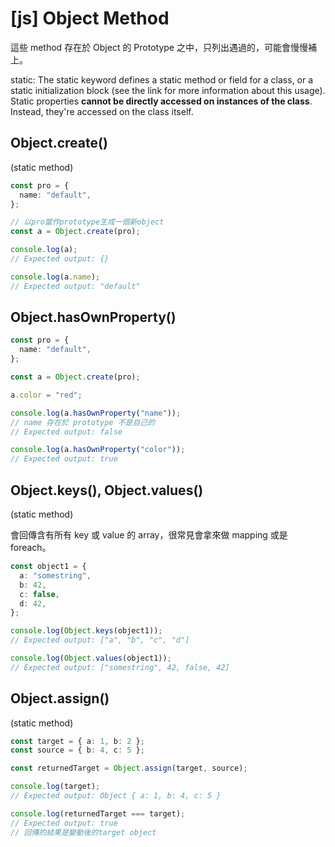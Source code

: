 # [js] Object Method

這些 method 存在於 Object 的 Prototype 之中，只列出遇過的，可能會慢慢補上。

static: The static keyword defines a static method or field for a class, or a static initialization block (see the link for more information about this usage). Static properties **cannot be directly accessed on instances of the class**. Instead, they're accessed on the class itself.

## Object.create()

(static method)

```typescript
const pro = {
  name: "default",
};

// 以pro當作prototype生成一個新object
const a = Object.create(pro);

console.log(a);
// Expected output: {}

console.log(a.name);
// Expected output: "default"
```

## Object.hasOwnProperty()

```typescript
const pro = {
  name: "default",
};

const a = Object.create(pro);

a.color = "red";

console.log(a.hasOwnProperty("name"));
// name 存在於 prototype 不是自己的
// Expected output: false

console.log(a.hasOwnProperty("color"));
// Expected output: true
```

## Object.keys(), Object.values()

(static method)

會回傳含有所有 key 或 value 的 array，很常見會拿來做 mapping 或是 foreach。

```typescript
const object1 = {
  a: "somestring",
  b: 42,
  c: false,
  d: 42,
};

console.log(Object.keys(object1));
// Expected output: ["a", "b", "c", "d"]

console.log(Object.values(object1));
// Expected output: ["somestring", 42, false, 42]
```

## Object.assign()

(static method)

```typescript
const target = { a: 1, b: 2 };
const source = { b: 4, c: 5 };

const returnedTarget = Object.assign(target, source);

console.log(target);
// Expected output: Object { a: 1, b: 4, c: 5 }

console.log(returnedTarget === target);
// Expected output: true
// 回傳的結果是變動後的target object
```
